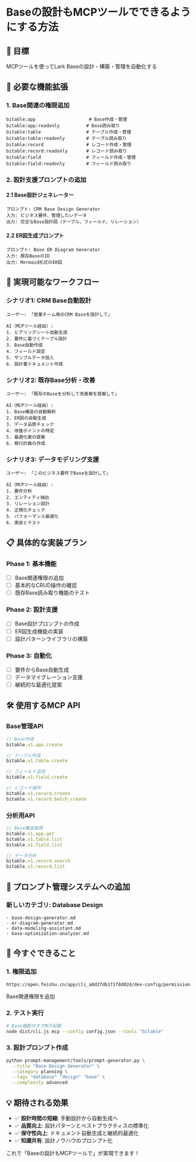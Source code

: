 # Baseの設計もMCPツールでできるようにする方法

## 🎯 **目標**
MCPツールを使ってLark Baseの設計・構築・管理を自動化する

## 🔧 **必要な機能拡張**

### 1. **Base関連の権限追加**
```
bitable:app                    # Base作成・管理
bitable:app:readonly          # Base読み取り
bitable:table                 # テーブル作成・管理
bitable:table:readonly        # テーブル読み取り
bitable:record                # レコード作成・管理
bitable:record:readonly       # レコード読み取り
bitable:field                 # フィールド作成・管理
bitable:field:readonly        # フィールド読み取り
```

### 2. **設計支援プロンプトの追加**

#### 2.1 Base設計ジェネレーター
```
プロンプト: CRM Base Design Generator
入力: ビジネス要件、管理したいデータ
出力: 完全なBase設計図（テーブル、フィールド、リレーション）
```

#### 2.2 ER図生成プロンプト
```
プロンプト: Base ER Diagram Generator  
入力: 既存BaseのID
出力: Mermaid形式のER図
```

## 🚀 **実現可能なワークフロー**

### **シナリオ1: CRM Base自動設計**
```
ユーザー: 「営業チーム用のCRM Baseを設計して」

AI（MCPツール経由）:
1. ヒアリングシート自動生成
2. 要件に基づくテーブル設計
3. Base自動作成
4. フィールド設定
5. サンプルデータ投入
6. 設計書ドキュメント作成
```

### **シナリオ2: 既存Base分析・改善**
```
ユーザー: 「既存のBaseを分析して改善案を提案して」

AI（MCPツール経由）:
1. Base構造の自動解析
2. ER図の自動生成
3. データ品質チェック
4. 改善ポイントの特定
5. 最適化案の提案
6. 移行計画の作成
```

### **シナリオ3: データモデリング支援**
```
ユーザー: 「このビジネス要件でBaseを設計して」

AI（MCPツール経由）:
1. 要件分析
2. エンティティ抽出
3. リレーション設計
4. 正規化チェック
5. パフォーマンス最適化
6. 実装とテスト
```

## 📋 **具体的な実装プラン**

### **Phase 1: 基本機能**
- [ ] Base関連権限の追加
- [ ] 基本的なCRUD操作の確認
- [ ] 既存Base読み取り機能のテスト

### **Phase 2: 設計支援**
- [ ] Base設計プロンプトの作成
- [ ] ER図生成機能の実装
- [ ] 設計パターンライブラリの構築

### **Phase 3: 自動化**
- [ ] 要件からBase自動生成
- [ ] データマイグレーション支援
- [ ] 継続的な最適化提案

## 🛠 **使用するMCP API**

### **Base管理API**
```javascript
// Base作成
bitable.v1.app.create

// テーブル作成
bitable.v1.table.create

// フィールド追加
bitable.v1.field.create

// レコード操作
bitable.v1.record.create
bitable.v1.record.batch_create
```

### **分析用API**
```javascript
// Base構造取得
bitable.v1.app.get
bitable.v1.table.list
bitable.v1.field.list

// データ分析
bitable.v1.record.search
bitable.v1.record.list
```

## 📝 **プロンプト管理システムへの追加**

### **新しいカテゴリ: Database Design**
```
- base-design-generator.md
- er-diagram-generator.md  
- data-modeling-assistant.md
- base-optimization-analyzer.md
```

## 🎯 **今すぐできること**

### **1. 権限追加**
```
https://open.feishu.cn/app/cli_a8d2fdb1f1f8d02d/dev-config/permission
```
Base関連権限を追加

### **2. テスト実行**
```bash
# Base機能付きでMCP起動
node dist/cli.js mcp --config config.json --tools "bitable"
```

### **3. 設計プロンプト作成**
```bash
python prompt-management/tools/prompt-generator.py \
  --title "Base Design Generator" \
  --category planning \
  --tags "database" "design" "base" \
  --complexity advanced
```

## 💡 **期待される効果**

- ✅ **設計時間の短縮**: 手動設計から自動生成へ
- ✅ **品質向上**: 設計パターンとベストプラクティスの標準化
- ✅ **保守性向上**: ドキュメント自動生成と継続的最適化
- ✅ **知識共有**: 設計ノウハウのプロンプト化

これで「Baseの設計もMCPツールで」が実現できます！